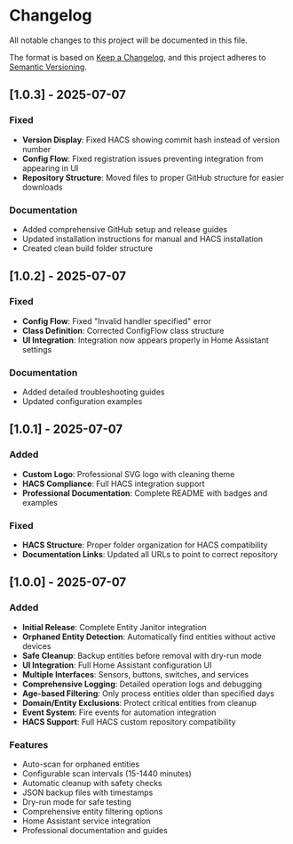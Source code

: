 # Changelog

All notable changes to this project will be documented in this file.

The format is based on [Keep a Changelog](https://keepachangelog.com/en/1.0.0/),
and this project adheres to [Semantic Versioning](https://semver.org/spec/v2.0.0.html).

## [1.0.3] - 2025-07-07

### Fixed
- **Version Display**: Fixed HACS showing commit hash instead of version number
- **Config Flow**: Fixed registration issues preventing integration from appearing in UI
- **Repository Structure**: Moved files to proper GitHub structure for easier downloads

### Documentation
- Added comprehensive GitHub setup and release guides
- Updated installation instructions for manual and HACS installation
- Created clean build folder structure

## [1.0.2] - 2025-07-07

### Fixed
- **Config Flow**: Fixed "Invalid handler specified" error
- **Class Definition**: Corrected ConfigFlow class structure
- **UI Integration**: Integration now appears properly in Home Assistant settings

### Documentation
- Added detailed troubleshooting guides
- Updated configuration examples

## [1.0.1] - 2025-07-07

### Added
- **Custom Logo**: Professional SVG logo with cleaning theme
- **HACS Compliance**: Full HACS integration support
- **Professional Documentation**: Complete README with badges and examples

### Fixed
- **HACS Structure**: Proper folder organization for HACS compatibility
- **Documentation Links**: Updated all URLs to point to correct repository

## [1.0.0] - 2025-07-07

### Added
- **Initial Release**: Complete Entity Janitor integration
- **Orphaned Entity Detection**: Automatically find entities without active devices
- **Safe Cleanup**: Backup entities before removal with dry-run mode
- **UI Integration**: Full Home Assistant configuration UI
- **Multiple Interfaces**: Sensors, buttons, switches, and services
- **Comprehensive Logging**: Detailed operation logs and debugging
- **Age-based Filtering**: Only process entities older than specified days
- **Domain/Entity Exclusions**: Protect critical entities from cleanup
- **Event System**: Fire events for automation integration
- **HACS Support**: Full HACS custom repository compatibility

### Features
- Auto-scan for orphaned entities
- Configurable scan intervals (15-1440 minutes)
- Automatic cleanup with safety checks
- JSON backup files with timestamps
- Dry-run mode for safe testing
- Comprehensive entity filtering options
- Home Assistant service integration
- Professional documentation and guides
